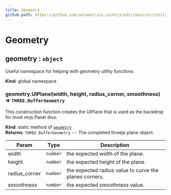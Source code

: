 ```yaml
---
title: Geometry
github-path: https://github.com/volumetrics-io/mrjs/edit/main/src/utils/Geometry.js
---
```

# Geometry

<a name="geometry"></a>

## geometry : <code>object</code>
Useful namespace for helping with geometry utility functions

**Kind**: global namespace  
<a name="geometry.UIPlane"></a>

### geometry.UIPlane(width, height, radius_corner, smoothness) ⇒ <code>THREE.BufferGeometry</code>
This construction function creates the UIPlane that is used as the backdrop for most mrjs Panel divs.

**Kind**: static method of [<code>geometry</code>](#geometry)  
**Returns**: <code>THREE.BufferGeometry</code> - - The completed threejs plane object.  

| Param | Type | Description |
| --- | --- | --- |
| width | <code>number</code> | the expected width of the plane. |
| height | <code>number</code> | the expected height of the plane. |
| radius_corner | <code>number</code> | the expected radius value to curve the planes corners. |
| smoothness | <code>number</code> | the expected smoothness value. |

